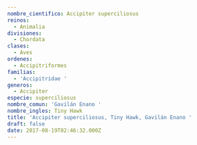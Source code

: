 ```yaml
---
nombre_cientifico: Accipiter superciliosus
reinos:
  - Animalia
divisiones:
  - Chordata
clases:
  - Aves
ordenes:
  - Accipitriformes
familias:
  - 'Accipitridae '
generos:
  - Accipiter
especie: superciliosus
nombre_comun: 'Gavilán Enano '
nombre_ingles: Tiny Hawk
title: 'Accipiter superciliosus, Tiny Hawk, Gavilán Enano '
draft: false
date: 2017-08-19T02:46:32.000Z
---
```


